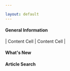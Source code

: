 ```yaml
---

layout: default 
---
```


#### General Information

| Content Cell  | Content Cell  |

#### What's New


#### Article Search
